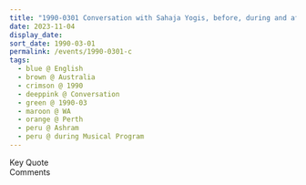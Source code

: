 ```yaml
---
title: "1990-0301 Conversation with Sahaja Yogis, before, during and after the Desert of the Dinner and during the Musical Program and Workshop, Āśhram, Perth, WA, Australia"
date: 2023-11-04
display_date: 
sort_date: 1990-03-01
permalink: /events/1990-0301-c
tags:
  - blue @ English
  - brown @ Australia
  - crimson @ 1990
  - deeppink @ Conversation
  - green @ 1990-03
  - maroon @ WA
  - orange @ Perth
  - peru @ Ashram
  - peru @ during Musical Program
---
```


<wave-list>
  <list-title color="green" width="75">Key Quote</list-title>
  <list-item color="BlanchedAlmond"  width="200"></list-item>
  <list-item color="Lavender"></list-item>
  <list-item color="BlanchedAlmond"></list-item>
</wave-list>

<br>

<wave-list>
  <list-title color="green" width="75">Comments</list-title>
  <list-item color="BlanchedAlmond"  width="200"></list-item>
  <list-item color="Lavender"></list-item>
  <list-item color="BlanchedAlmond"></list-item>
</wave-list>
